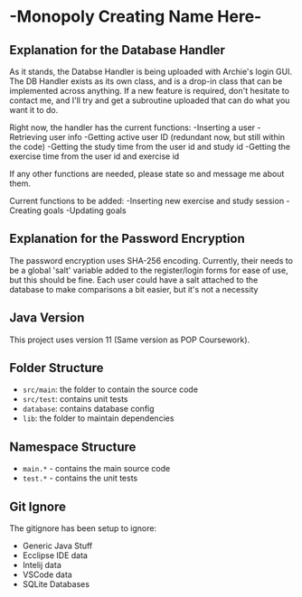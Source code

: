 # -Monopoly Creating Name Here-

## Explanation for the Database Handler

As it stands, the Databse Handler is being uploaded with Archie's login GUI. The DB Handler exists as its own class, and is a drop-in class that can be implemented across anything. If a new feature is required, don't hesitate to contact me, and I'll try and get a subroutine uploaded that can do what you want it to do.

Right now, the handler has the current functions:
-Inserting a user
-Retrieving user info
-Getting active user ID (redundant now, but still within the code)
-Getting the study time from the user id and study id
-Getting the exercise time from the user id and exercise id

If any other functions are needed, please state so and message me about them.

Current functions to be added:
-Inserting new exercise and study session
-Creating goals
-Updating goals

## Explanation for the Password Encryption

The password encryption uses SHA-256 encoding. Currently, their needs to be a global 'salt' variable added to the register/login forms for ease of use, but this should be fine. Each user could have a salt attached to the database to make comparisons a bit easier, but it's not a necessity

## Java Version

This project uses version 11 (Same version as POP Coursework).

## Folder Structure

- `src/main`: the folder to contain the source code
- `src/test`: contains unit tests 
- `database`: contains database config
- `lib`: the folder to maintain dependencies

## Namespace Structure

- `main.*` - contains the main source code
- `test.*` - contains the unit tests

## Git Ignore

The gitignore has been setup to ignore:

- Generic Java Stuff
- Ecclipse IDE data
- Intelij data
- VSCode data
- SQLite Databases
